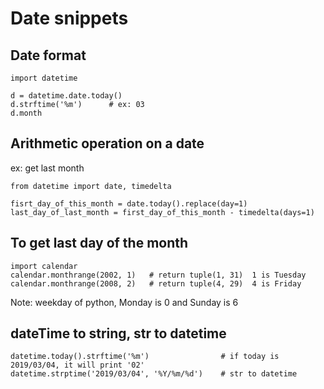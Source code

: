 # Date snippets

## Date format

```
import datetime

d = datetime.date.today()
d.strftime('%m')      # ex: 03
d.month
```

## Arithmetic operation on a date

ex: get last month

```
from datetime import date, timedelta

fisrt_day_of_this_month = date.today().replace(day=1)
last_day_of_last_month = first_day_of_this_month - timedelta(days=1)
```

## To get last day of the month

```
import calendar
calendar.monthrange(2002, 1)   # return tuple(1, 31)  1 is Tuesday
calendar.monthrange(2008, 2)   # return tuple(4, 29)  4 is Friday
```

Note: weekday of python, Monday is 0 and Sunday is 6

## dateTime to string, str to datetime

```
datetime.today().strftime('%m')                # if today is 2019/03/04, it will print '02'
datetime.strptime('2019/03/04', '%Y/%m/%d')    # str to datetime
```
